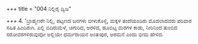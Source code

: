 +++
title = "004 ನಿಲ್ಲಿರೈ ದ್ವಿಜ"

+++
4. 'ಬ್ರಾಹ್ಮಣರೇ ನಿಲ್ಲಿ, ಪಟ್ಟಣದ ಜನಗಳು ಬೀಳುಕೊಳ್ಳಿ, ಮಕ್ಕಳ ತಂದೆಯಂದಿರು ಮೊದಲಾದವರು ಪರಿವಾರ ಸಹಿತ ಹಿಂದಿರುಗಿ. ಎಲ್ಲಿ ಬಿದಿರುಮೆಳೆ, ಚಿಗುರಿದ, ಅರಳಿದ, ಹೂಬಿಟ್ಟ ಮರಗಳ ಕಾಡು, ನೀರಿನಿಂದ ತುಂಬಿದ ಸರೋವರಗಳಿರುವುವೋ ಅಲ್ಲಿಯೇ ಧರ್ಮರಾಯನ ಅಂತಃಪುರ, ಅರಮನೆ ಎಂದು ಭೀಮ ಹೇಳಿದ.